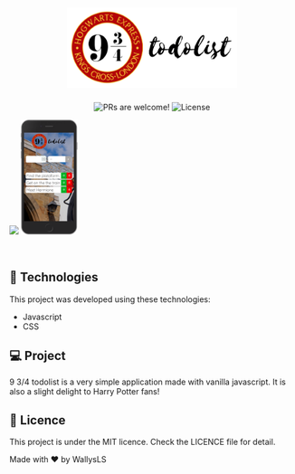 <h1 align="center">
    <img alt="9 3/4 todolist" title="Happy" src="./images/final_logo.png" width="300px" />
</h1>
<p align="center">
 <img src="https://img.shields.io/static/v1?label=PRs&message=welcome&color=15C3D6&labelColor=000000" alt="PRs are welcome!" />

  <img alt="License" src="https://img.shields.io/static/v1?label=license&message=MIT&color=15C3D6&labelColor=000000">
</p>

<p float="left">
  <img src=".//images/final_ipad.png" width="100" />
  <img src="./images/iphone.png" width="100" />
</p>

<br>

## 🚀 Technologies

This project was developed using these technologies:

- Javascript
- CSS

## 💻 Project

9 3/4 todolist is a very simple application made with vanilla javascript. It is also a slight delight to Harry Potter fans!

## :memo: Licence

This project is under the MIT licence. Check the LICENCE file for detail.

Made with ♥ by WallysLS
